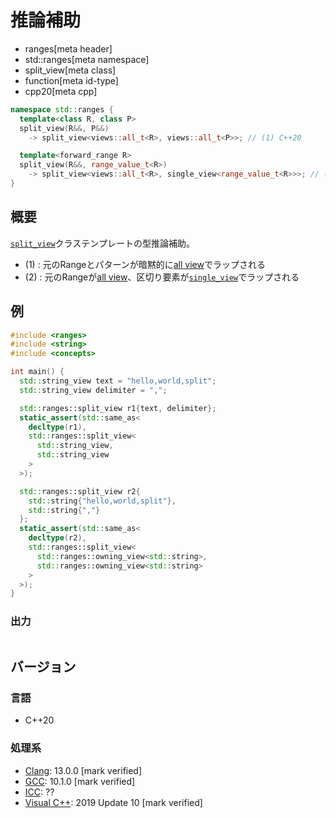 # 推論補助
* ranges[meta header]
* std::ranges[meta namespace]
* split_view[meta class]
* function[meta id-type]
* cpp20[meta cpp]

```cpp
namespace std::ranges {
  template<class R, class P>
  split_view(R&&, P&&)
    -> split_view<views::all_t<R>, views::all_t<P>>; // (1) C++20

  template<forward_range R>
  split_view(R&&, range_value_t<R>)
    -> split_view<views::all_t<R>, single_view<range_value_t<R>>>; // (2) C++20
}
```

## 概要

[`split_view`](../split_view.md)クラステンプレートの型推論補助。

- (1) : 元のRangeとパターンが暗黙的に[all view](../all.md)でラップされる
- (2) : 元のRangeが[all view](../all.md)、区切り要素が[`single_view`](../single_view.md)でラップされる

## 例
```cpp example
#include <ranges>
#include <string>
#include <concepts>

int main() {
  std::string_view text = "hello,world,split";
  std::string_view delimiter = ",";

  std::ranges::split_view r1{text, delimiter};
  static_assert(std::same_as<
    decltype(r1),
    std::ranges::split_view<
      std::string_view,
      std::string_view
    >
  >);

  std::ranges::split_view r2{
    std::string{"hello,world,split"},
    std::string{","}
  };
  static_assert(std::same_as<
    decltype(r2),
    std::ranges::split_view<
      std::ranges::owning_view<std::string>,
      std::ranges::owning_view<std::string>
    >
  >);
}
```

### 出力
```
```

## バージョン
### 言語
- C++20

### 処理系
- [Clang](/implementation.md#clang): 13.0.0 [mark verified]
- [GCC](/implementation.md#gcc): 10.1.0 [mark verified]
- [ICC](/implementation.md#icc): ??
- [Visual C++](/implementation.md#visual_cpp): 2019 Update 10 [mark verified]
